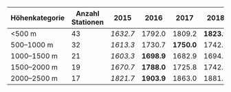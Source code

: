 | Höhenkategorie | Anzahl Stationen | 2015 | 2016 | 2017 | 2018 | 2019 | 2020 | 2021 | 2022 | 2023 | 2024 |
|----------------|------------------|------------------|------------------|------------------|------------------|------------------|------------------|------------------|------------------|------------------|------------------|
| <500 m         | 43               | _1632.7_ | 1792.0 | 1809.2 | **1823.9** | **1884.2** | _1731.2_ | **2022.0** | 1793.2 | 1523.6 | _1523.6_ |
| 500–1000 m     | 32               | _1613.3_ | 1730.7 | **1750.0** | 1742.3 | **1821.0** | _1659.9_ | **1898.5** | 1713.8 | 1498.3 | _1498.3_ |
| 1000–1500 m    | 21               | _1603.3_ | **1698.9** | 1682.9 | 1694.7 | **1778.4** | _1646.7_ | **1922.6** | 1664.4 | 1481.0 | _1481.0_ |
| 1500–2000 m    | 19               | _1670.7_ | **1788.0** | 1725.8 | 1742.5 | **1840.6** | 1738.1 | **1957.0** | _1686.2_ | 1519.5 | _1519.5_ |
| 2000–2500 m    | 17               | _1821.7_ | **1903.9** | 1863.0 | 1881.7 | **1942.0** | 1838.8 | **1933.6** | _1782.6_ | 1744.5 | _1744.5_ |
